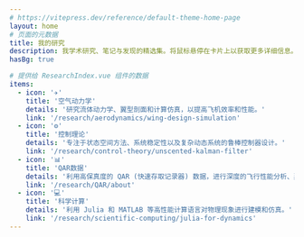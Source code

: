 ```yaml
---
# https://vitepress.dev/reference/default-theme-home-page
layout: home
# 页面的元数据
title: 我的研究
description: 我学术研究、笔记与发现的精选集。将鼠标悬停在卡片上以获取更多详细信息。
hasBg: true

# 提供给 ResearchIndex.vue 组件的数据
items:
  - icon: '✈️'
    title: '空气动力学'
    details: '研究流体动力学、翼型剖面和计算仿真，以提高飞机效率和性能。'
    link: '/research/aerodynamics/wing-design-simulation'
  - icon: '⚙️'
    title: '控制理论'
    details: '专注于状态空间方法、系统稳定性以及复杂动态系统的鲁棒控制器设计。'
    link: '/research/control-theory/unscented-kalman-filter'
  - icon: '📊'
    title: 'QAR数据'
    details: '利用高保真度的 QAR (快速存取记录器) 数据，进行深度的飞行性能分析、异常事件检测与预测性维护建模。'
    link: '/research/QAR/about'
  - icon: '💻'
    title: '科学计算'
    details: '利用 Julia 和 MATLAB 等高性能计算语言对物理现象进行建模和仿真。'
    link: '/research/scientific-computing/julia-for-dynamics'
---
```

<ResearchIndex />